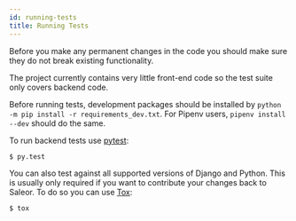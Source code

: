 ```yaml
---
id: running-tests
title: Running Tests
---
```


Before you make any permanent changes in the code you should make sure they do not break existing functionality.

The project currently contains very little front-end code so the test suite only covers backend code.

Before running tests, development packages should be installed by `python -m pip install -r requirements_dev.txt`. For Pipenv users, `pipenv install --dev` should do the same.

To run backend tests use [pytest](http://docs.pytest.org/en/latest/):

```console
$ py.test
```

You can also test against all supported versions of Django and Python. This is usually only required if you want to contribute your changes back to Saleor. To do so you can use [Tox](https://tox.readthedocs.io/en/latest/):

```console
$ tox
```